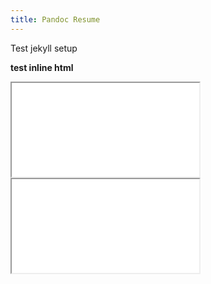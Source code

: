```yaml
---
title: Pandoc Resume
---
```


Test jekyll setup

<b> test inline html </b>

<iframe src="resume.html"></iframe>

<iframe src="resume.pdf"></iframe>
